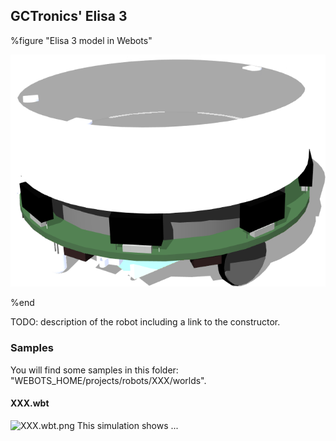 ## GCTronics' Elisa 3

%figure "Elisa 3 model in Webots"

![model.png](images/robots/elisa3/model.png)

%end

TODO: description of the robot including a link to the constructor.

### Samples

You will find some samples in this folder: "WEBOTS\_HOME/projects/robots/XXX/worlds".

#### XXX.wbt

![XXX.wbt.png](images/robots/XXX/XXX.wbt.png) This simulation shows ...
